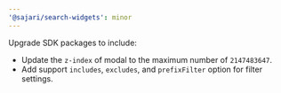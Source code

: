 ```yaml
---
'@sajari/search-widgets': minor
---
```


Upgrade SDK packages to include:

- Update the `z-index` of modal to the maximum number of `2147483647`.
- Add support `includes`, `excludes`, and `prefixFilter` option for filter settings.
